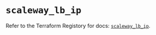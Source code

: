 # `scaleway_lb_ip`

Refer to the Terraform Registory for docs: [`scaleway_lb_ip`](https://registry.terraform.io/providers/scaleway/scaleway/2.22.0/docs/resources/lb_ip).
